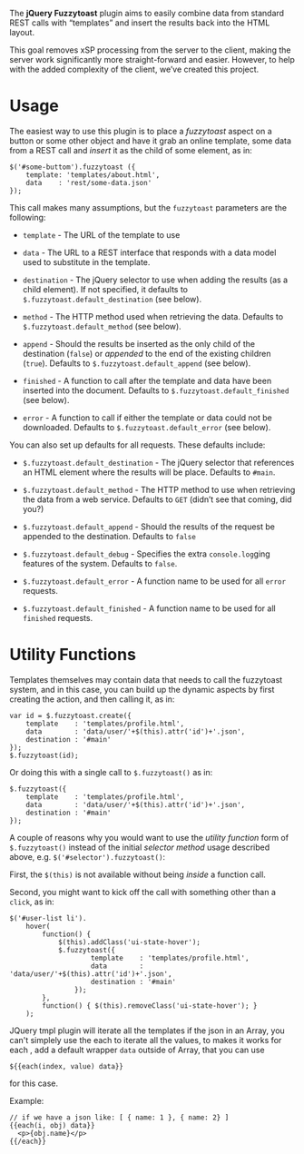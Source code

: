 The **jQuery Fuzzytoast** plugin aims to easily combine data from
standard REST calls with “templates” and insert the results back into
the HTML layout.

This goal removes xSP processing from the server to the client, making
the server work significantly more straight-forward and easier. However,
to help with the added complexity of the client, we’ve created this
project.

Usage
=====

The easiest way to use this plugin is to place a *fuzzytoast* aspect on
a button or some other object and have it grab an online template, some
data from a REST call and *insert* it as the child of some element, as
in:

    $('#some-buttom').fuzzytoast ({ 
        template: 'templates/about.html',
        data    : 'rest/some-data.json' 
    });

This call makes many assumptions, but the `fuzzytoast` parameters are
the following:

  * `template` - The URL of the template to use

  * `data` - The URL to a REST interface that responds with a data model
    used to substitute in the template.

  * `destination` - The jQuery selector to use when adding the results
    (as a child element). If not specified, it defaults to
    `$.fuzzytoast.default_destination` (see below).

  * `method` - The HTTP method used when retrieving the data. Defaults
    to `$.fuzzytoast.default_method` (see below).

  * `append` - Should the results be inserted as the only child of the
    destination (`false`) or *appended* to the end of the existing
    children (`true`). Defaults to `$.fuzzytoast.default_append` (see
    below).

  * `finished` - A function to call after the template and data have
    been inserted into the document. Defaults to
    `$.fuzzytoast.default_finished` (see below).

  * `error` - A function to call if either the template or data could
    not be downloaded. Defaults to `$.fuzzytoast.default_error` (see
    below).

You can also set up defaults for all requests. These defaults include:

  * `$.fuzzytoast.default_destination` - The jQuery selector that
    references an HTML element where the results will be place. Defaults
    to `#main`.

  * `$.fuzzytoast.default_method` - The HTTP method to use when retrieving
    the data from a web service. Defaults to `GET` (didn’t see that
    coming, did you?)

  * `$.fuzzytoast.default_append` - Should the results of the request be
    appended to the destination. Defaults to `false`

  * `$.fuzzytoast.default_debug` - Specifies the extra `console.log`ging
    features of the system. Defaults to `false`.

  * `$.fuzzytoast.default_error` - A function name to be used for all
    `error` requests.

  * `$.fuzzytoast.default_finished` - A function name to be used for all
    `finished` requests.

Utility Functions
=================

Templates themselves may contain data that needs to call the fuzzytoast
system, and in this case, you can build up the dynamic aspects by first
creating the action, and then calling it, as in:

    var id = $.fuzzytoast.create({
        template    : 'templates/profile.html',
        data        : 'data/user/'+$(this).attr('id')+'.json',
        destination : '#main'
    });                                                         
    $.fuzzytoast(id);

Or doing this with a single call to `$.fuzzytoast()` as in:

    $.fuzzytoast({
        template    : 'templates/profile.html',
        data        : 'data/user/'+$(this).attr('id')+'.json',
        destination : '#main'
    });

A couple of reasons why you would want to use the *utility function*
form of `$.fuzzytoast()` instead of the initial *selector method* usage
described above, e.g. `$('#selector').fuzzytoast()`:

First, the `$(this)` is not available without being *inside* a function
call.

Second, you might want to kick off the call with something other than a
`click`, as in:

    $('#user-list li').
        hover(
            function() {
                $(this).addClass('ui-state-hover');             
                $.fuzzytoast({
                        template    : 'templates/profile.html', 
                        data        : 'data/user/'+$(this).attr('id')+'.json', 
                        destination : '#main'                   
                    });
            },
            function() { $(this).removeClass('ui-state-hover'); }   
        );

JQuery tmpl plugin will iterate all the templates if the json in an Array, you
can't simplely use the each to iterate all the values, to makes it works for each
, add a default wrapper `data` outside of Array, that you can use

    ${{each(index, value) data}}

for this case.

Example:

    // if we have a json like: [ { name: 1 }, { name: 2} ]
    {{each(i, obj) data}}
      <p>{obj.name}</p>
    {{/each}}
